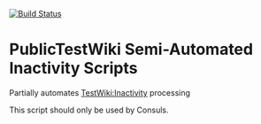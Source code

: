 [![Build Status](https://travis-ci.org/RhinosF1/PublicTestWiki-Inactive-Auto.svg?branch=master)](https://travis-ci.org/RhinosF1/PublicTestWiki-Inactive-Auto)
# PublicTestWiki Semi-Automated Inactivity Scripts
Partially automates [TestWiki:Inactivity](https://publictestwiki.com/wiki/TestWiki:Inactivity) processing

This script should only be used by Consuls.
